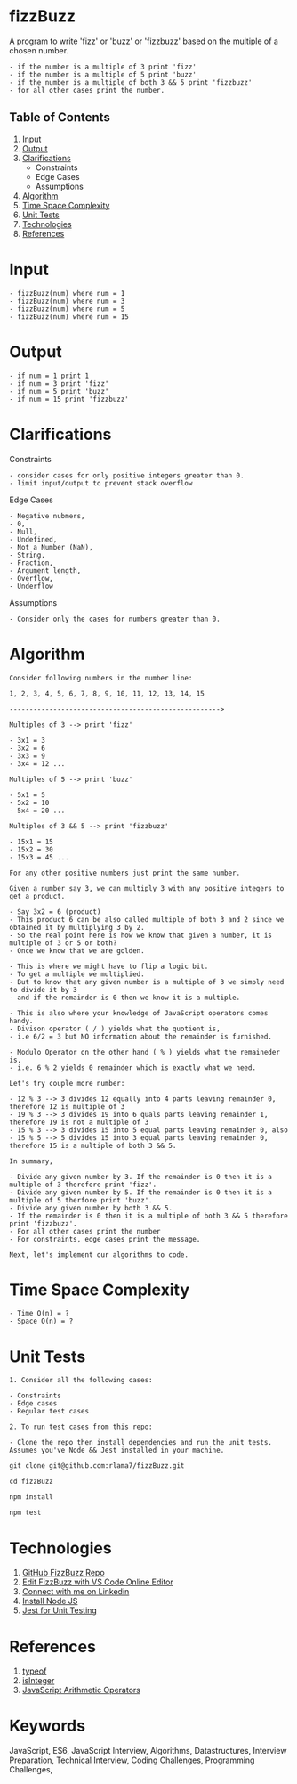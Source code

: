 # fizzBuzz

A program to write 'fizz' or 'buzz' or 'fizzbuzz' based on the multiple of a chosen number.

    - if the number is a multiple of 3 print 'fizz'
    - if the number is a multiple of 5 print 'buzz'
    - if the number is a multiple of both 3 && 5 print 'fizzbuzz'
    - for all other cases print the number.

## Table of Contents

1. [Input](#input)
2. [Output](#output)
3. [Clarifications](#clarifications)
   - Constraints
   - Edge Cases
   - Assumptions
4. [Algorithm](#algorithm)
5. [Time Space Complexity](#time-space-complexity)
6. [Unit Tests](#unit-tests)
7. [Technologies](#technologies)
8. [References](#references)

# Input

    - fizzBuzz(num) where num = 1
    - fizzBuzz(num) where num = 3
    - fizzBuzz(num) where num = 5
    - fizzBuzz(num) where num = 15

# Output

    - if num = 1 print 1
    - if num = 3 print 'fizz'
    - if num = 5 print 'buzz'
    - if num = 15 print 'fizzbuzz'

# Clarifications

Constraints

    - consider cases for only positive integers greater than 0.
    - limit input/output to prevent stack overflow

Edge Cases

    - Negative nubmers,
    - 0,
    - Null,
    - Undefined,
    - Not a Number (NaN),
    - String,
    - Fraction,
    - Argument length,
    - Overflow,
    - Underflow

Assumptions

    - Consider only the cases for numbers greater than 0.

# Algorithm

    Consider following numbers in the number line:

    1, 2, 3, 4, 5, 6, 7, 8, 9, 10, 11, 12, 13, 14, 15

    ----------------------------------------------------->

    Multiples of 3 --> print 'fizz'

    - 3x1 = 3
    - 3x2 = 6
    - 3x3 = 9
    - 3x4 = 12 ...

    Multiples of 5 --> print 'buzz'

    - 5x1 = 5
    - 5x2 = 10
    - 5x4 = 20 ...

    Multiples of 3 && 5 --> print 'fizzbuzz'

    - 15x1 = 15
    - 15x2 = 30
    - 15x3 = 45 ...

    For any other positive numbers just print the same number.

    Given a number say 3, we can multiply 3 with any positive integers to get a product.

    - Say 3x2 = 6 (product)
    - This product 6 can be also called multiple of both 3 and 2 since we obtained it by multiplying 3 by 2.
    - So the real point here is how we know that given a number, it is multiple of 3 or 5 or both?
    - Once we know that we are golden.

    - This is where we might have to flip a logic bit.
    - To get a multiple we multiplied.
    - But to know that any given number is a multiple of 3 we simply need to divide it by 3
    - and if the remainder is 0 then we know it is a multiple.

    - This is also where your knowledge of JavaScript operators comes handy.
    - Divison operator ( / ) yields what the quotient is,
    - i.e 6/2 = 3 but NO information about the remainder is furnished.

    - Modulo Operator on the other hand ( % ) yields what the remaineder is,
    - i.e. 6 % 2 yields 0 remainder which is exactly what we need.

    Let's try couple more number:

    - 12 % 3 --> 3 divides 12 equally into 4 parts leaving remainder 0, therefore 12 is multiple of 3
    - 19 % 3 --> 3 divides 19 into 6 quals parts leaving remainder 1, therefore 19 is not a multiple of 3
    - 15 % 3 --> 3 divides 15 into 5 equal parts leaving remainder 0, also
    - 15 % 5 --> 5 divides 15 into 3 equal parts leaving remainder 0, therefore 15 is a multiple of both 3 && 5.

    In summary,

    - Divide any given number by 3. If the remainder is 0 then it is a multiple of 3 therefore print 'fizz'.
    - Divide any given number by 5. If the remainder is 0 then it is a multiple of 5 therfore print 'buzz'.
    - Divide any given number by both 3 && 5.
    - If the remainder is 0 then it is a multiple of both 3 && 5 therefore print 'fizzbuzz'.
    - For all other cases print the number
    - For constraints, edge cases print the message.

    Next, let's implement our algorithms to code.

# Time Space Complexity

    - Time O(n) = ?
    - Space O(n) = ?

# Unit Tests

    1. Consider all the following cases:

    - Constraints
    - Edge cases
    - Regular test cases

    2. To run test cases from this repo:

    - Clone the repo then install dependencies and run the unit tests. Assumes you've Node && Jest installed in your machine.

```
git clone git@github.com:rlama7/fizzBuzz.git

cd fizzBuzz

npm install

npm test
```

# Technologies

1. [GitHub FizzBuzz Repo](https://github.com/rlama7/fizzBuzz)
2. [Edit FizzBuzz with VS Code Online Editor](https://github1s.com/rlama7/fizzBuzz)
3. [Connect with me on Linkedin](https://www.linkedin.com/in/ratna-lama/)
4. [Install Node JS](https://nodejs.org/en/)
5. [Jest for Unit Testing](https://jestjs.io/docs/getting-started)

# References

1. [typeof](https://developer.mozilla.org/en-US/docs/Web/JavaScript/Reference/Operators/typeof)
2. [isInteger](https://developer.mozilla.org/en-US/docs/Web/JavaScript/Reference/Global_Objects/Number/isInteger)
3. [JavaScript Arithmetic Operators](https://developer.mozilla.org/en-US/docs/Web/JavaScript/Guide/Expressions_and_Operators#arithmetic_operators)

# Keywords

JavaScript,
ES6,
JavaScript Interview,
Algorithms,
Datastructures,
Interview Preparation,
Technical Interview,
Coding Challenges,
Programming Challenges,

